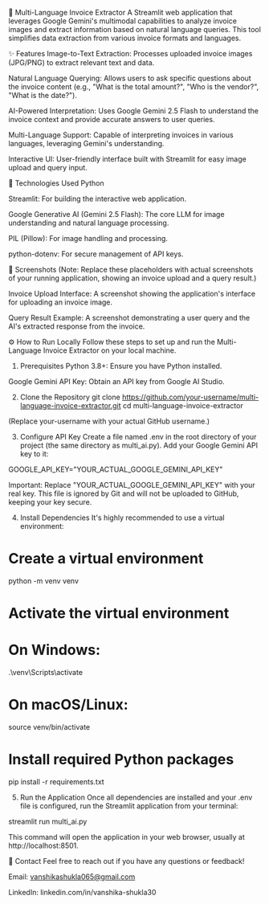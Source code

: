 🧾 Multi-Language Invoice Extractor
A Streamlit web application that leverages Google Gemini's multimodal capabilities to analyze invoice images and extract information based on natural language queries. This tool simplifies data extraction from various invoice formats and languages.

✨ Features
Image-to-Text Extraction: Processes uploaded invoice images (JPG/PNG) to extract relevant text and data.

Natural Language Querying: Allows users to ask specific questions about the invoice content (e.g., "What is the total amount?", "Who is the vendor?", "What is the date?").

AI-Powered Interpretation: Uses Google Gemini 2.5 Flash to understand the invoice context and provide accurate answers to user queries.

Multi-Language Support: Capable of interpreting invoices in various languages, leveraging Gemini's understanding.

Interactive UI: User-friendly interface built with Streamlit for easy image upload and query input.

🚀 Technologies Used
Python

Streamlit: For building the interactive web application.

Google Generative AI (Gemini 2.5 Flash): The core LLM for image understanding and natural language processing.

PIL (Pillow): For image handling and processing.

python-dotenv: For secure management of API keys.

📸 Screenshots
(Note: Replace these placeholders with actual screenshots of your running application, showing an invoice upload and a query result.)

Invoice Upload Interface:
A screenshot showing the application's interface for uploading an invoice image.

Query Result Example:
A screenshot demonstrating a user query and the AI's extracted response from the invoice.

⚙️ How to Run Locally
Follow these steps to set up and run the Multi-Language Invoice Extractor on your local machine.

1. Prerequisites
   Python 3.8+: Ensure you have Python installed.

Google Gemini API Key: Obtain an API key from Google AI Studio.

2. Clone the Repository
   git clone https://github.com/your-username/multi-language-invoice-extractor.git
   cd multi-language-invoice-extractor

(Replace your-username with your actual GitHub username.)

3. Configure API Key
   Create a file named .env in the root directory of your project (the same directory as multi_ai.py). Add your Google Gemini API key to it:

GOOGLE_API_KEY="YOUR_ACTUAL_GOOGLE_GEMINI_API_KEY"

Important: Replace "YOUR_ACTUAL_GOOGLE_GEMINI_API_KEY" with your real key. This file is ignored by Git and will not be uploaded to GitHub, keeping your key secure.

4. Install Dependencies
   It's highly recommended to use a virtual environment:

# Create a virtual environment

python -m venv venv

# Activate the virtual environment

# On Windows:

.\venv\Scripts\activate

# On macOS/Linux:

source venv/bin/activate

# Install required Python packages

pip install -r requirements.txt

5. Run the Application
   Once all dependencies are installed and your .env file is configured, run the Streamlit application from your terminal:

streamlit run multi_ai.py

This command will open the application in your web browser, usually at http://localhost:8501.

📧 Contact
Feel free to reach out if you have any questions or feedback!

Email: vanshikashukla065@gmail.com

LinkedIn: linkedin.com/in/vanshika-shukla30
